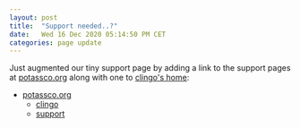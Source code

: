 ```yaml
---
layout: post
title:  "Support needed..?"
date:   Wed 16 Dec 2020 05:14:50 PM CET
categories: page update
---
```

Just augmented our tiny support page by adding a link to the support pages at [potassco.org](https://potassco.org) along
with one to [clingo's home](https://potassco.org/clingo):

* [potassco.org](https://potassco.org)
  * [clingo](https://potassco.org/clingo)
  * [support](https://potassco.org/support)
